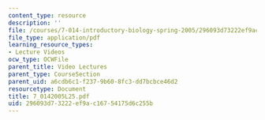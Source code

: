 ```yaml
---
content_type: resource
description: ''
file: /courses/7-014-introductory-biology-spring-2005/296093d73222ef9ac16754175d6c255b_7_0142005L25.pdf
file_type: application/pdf
learning_resource_types:
- Lecture Videos
ocw_type: OCWFile
parent_title: Video Lectures
parent_type: CourseSection
parent_uid: a6cdb6c1-f237-9b60-8fc3-dd7bcbce46d2
resourcetype: Document
title: 7_0142005L25.pdf
uid: 296093d7-3222-ef9a-c167-54175d6c255b
---
```

